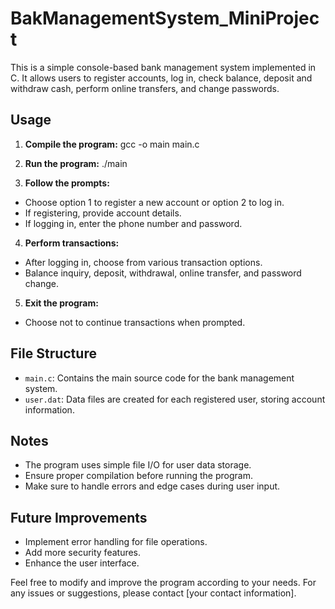 # BakManagementSystem_MiniProject
This is a simple console-based bank management system implemented in C. It allows users to register accounts, log in, check balance, deposit and withdraw cash, perform online transfers, and change passwords.

## Usage

1. **Compile the program:**
gcc -o main main.c

2. **Run the program:**
./main


3. **Follow the prompts:**
- Choose option 1 to register a new account or option 2 to log in.
- If registering, provide account details.
- If logging in, enter the phone number and password.

4. **Perform transactions:**
- After logging in, choose from various transaction options.
- Balance inquiry, deposit, withdrawal, online transfer, and password change.

5. **Exit the program:**
- Choose not to continue transactions when prompted.

## File Structure

- `main.c`: Contains the main source code for the bank management system.
- `user.dat`: Data files are created for each registered user, storing account information.

## Notes

- The program uses simple file I/O for user data storage.
- Ensure proper compilation before running the program.
- Make sure to handle errors and edge cases during user input.

## Future Improvements

- Implement error handling for file operations.
- Add more security features.
- Enhance the user interface.

Feel free to modify and improve the program according to your needs. For any issues or suggestions, please contact [your contact information].
